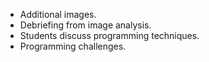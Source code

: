 * Additional images.
* Debriefing from image analysis.
* Students discuss programming techniques.
* Programming challenges.
